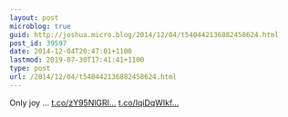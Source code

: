 ```yaml
---
layout: post
microblog: true
guid: http://joshua.micro.blog/2014/12/04/t540442136882458624.html
post_id: 39597
date: 2014-12-04T20:47:01+1100
lastmod: 2019-07-30T17:41:41+1100
type: post
url: /2014/12/04/t540442136882458624.html
---
```

Only joy ... [t.co/zY95NlGRI...](http://t.co/zY95NlGRIT) [t.co/IqiDqWIkf...](http://t.co/IqiDqWIkfr)
